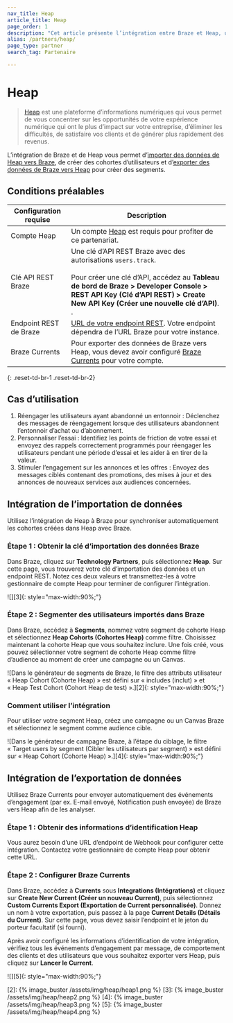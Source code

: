 ```yaml
---
nav_title: Heap
article_title: Heap
page_order: 1
description: "Cet article présente l’intégration entre Braze et Heap, une plateforme d’informations numériques."
alias: /partners/heap/
page_type: partner
search_tag: Partenaire

---
```


# Heap

> [Heap](https://heap.io/) est une plateforme d’informations numériques qui vous permet de vous concentrer sur les opportunités de votre expérience numérique qui ont le plus d’impact sur votre entreprise, d’éliminer les difficultés, de satisfaire vos clients et de générer plus rapidement des revenus.

L’intégration de Braze et de Heap vous permet d’[importer des données de Heap vers Braze](#data-import-integration), de créer des cohortes d’utilisateurs et d’[exporter des données de Braze vers Heap](#data-export-integration) pour créer des segments.

## Conditions préalables

| Configuration requise | Description |
| ----------- | ----------- |
| Compte Heap | Un compte [Heap](https://heap.io/about) est requis pour profiter de ce partenariat. |
| Clé API REST Braze | Une clé d’API REST Braze avec des autorisations `users.track`. <br><br> Pour créer une clé d’API, accédez au **Tableau de bord de Braze > Developer Console > REST API Key (Clé d’API REST) > Create New API Key (Créer une nouvelle clé d’API)**. .|
| Endpoint REST de Braze | [URL de votre endpoint REST][1]. Votre endpoint dépendra de l’URL Braze pour votre instance. |
| Braze Currents | Pour exporter des données de Braze vers Heap, vous devez avoir configuré [Braze Currents]({{site.baseurl}}/user_guide/data_and_analytics/braze_currents/#access-currents) pour votre compte. |
{: .reset-td-br-1 .reset-td-br-2}

## Cas d’utilisation
1. Réengager les utilisateurs ayant abandonné un entonnoir : Déclenchez des messages de réengagement lorsque des utilisateurs abandonnent l’entonnoir d’achat ou d’abonnement.
2. Personnaliser l’essai : Identifiez les points de friction de votre essai et envoyez des rappels correctement programmés pour réengager les utilisateurs pendant une période d’essai et les aider à en tirer de la valeur.
3. Stimuler l’engagement sur les annonces et les offres : Envoyez des messages ciblés contenant des promotions, des mises à jour et des annonces de nouveaux services aux audiences concernées.

## Intégration de l’importation de données

Utilisez l’intégration de Heap à Braze pour synchroniser automatiquement les cohortes créées dans Heap avec Braze.

### Étape 1 : Obtenir la clé d’importation des données Braze

Dans Braze, cliquez sur **Technology Partners**, puis sélectionnez **Heap**. Sur cette page, vous trouverez votre clé d’importation des données et un endpoint REST. Notez ces deux valeurs et transmettez-les à votre gestionnaire de compte Heap pour terminer de configurer l’intégration. 

![][3]{: style="max-width:90%;"}

### Étape 2 : Segmenter des utilisateurs importés dans Braze

Dans Braze, accédez à **Segments**, nommez votre segment de cohorte Heap et sélectionnez **Heap Cohorts (Cohortes Heap)** comme filtre. Choisissez maintenant la cohorte Heap que vous souhaitez inclure. Une fois créé, vous pouvez sélectionner votre segment de cohorte Heap comme filtre d’audience au moment de créer une campagne ou un Canvas.

![Dans le générateur de segments de Braze, le filtre des attributs utilisateur « Heap Cohort (Cohorte Heap) » est défini sur « includes (inclut) » et « Heap Test Cohort (Cohort Heap de test) ».][2]{: style="max-width:90%;"}

### Comment utiliser l’intégration

Pour utiliser votre segment Heap, créez une campagne ou un Canvas Braze et sélectionnez le segment comme audience cible. 

![Dans le générateur de campagne Braze, à l’étape du ciblage, le filtre « Target users by segment (Cibler les utilisateurs par segment) » est défini sur « Heap Cohort (Cohorte Heap) ».][4]{: style="max-width:90%;"}

## Intégration de l’exportation de données

Utilisez Braze Currents pour envoyer automatiquement des événements d’engagement (par ex. E-mail envoyé, Notification push envoyée) de Braze vers Heap afin de les analyser.

### Étape 1 : Obtenir des informations d’identification Heap

Vous aurez besoin d’une URL d’endpoint de Webhook pour configurer cette intégration. Contactez votre gestionnaire de compte Heap pour obtenir cette URL.

### Étape 2 : Configurer Braze Currents

Dans Braze, accédez à **Currents** sous **Integrations (Intégrations)** et cliquez sur **Create New Current (Créer un nouveau Current)**, puis sélectionnez **Custom Currents Export (Exportation de Current personnalisée)**. Donnez un nom à votre exportation, puis passez à la page **Current Details (Détails du Current)**. Sur cette page, vous devez saisir l’endpoint et le jeton du porteur facultatif (si fourni).

Après avoir configuré les informations d’identification de votre intégration, vérifiez tous les événements d’engagement par message, de comportement des clients et des utilisateurs que vous souhaitez exporter vers Heap, puis cliquez sur **Lancer le Current**.

![][5]{: style="max-width:90%;"}

[1]: {{site.baseurl}}/developer_guide/rest_api/basics/#endpoints
[2]: {% image_buster /assets/img/heap/heap1.png %} 
[3]: {% image_buster /assets/img/heap/heap2.png %} 
[4]: {% image_buster /assets/img/heap/heap3.png %} 
[5]: {% image_buster /assets/img/heap/heap4.png %} 
